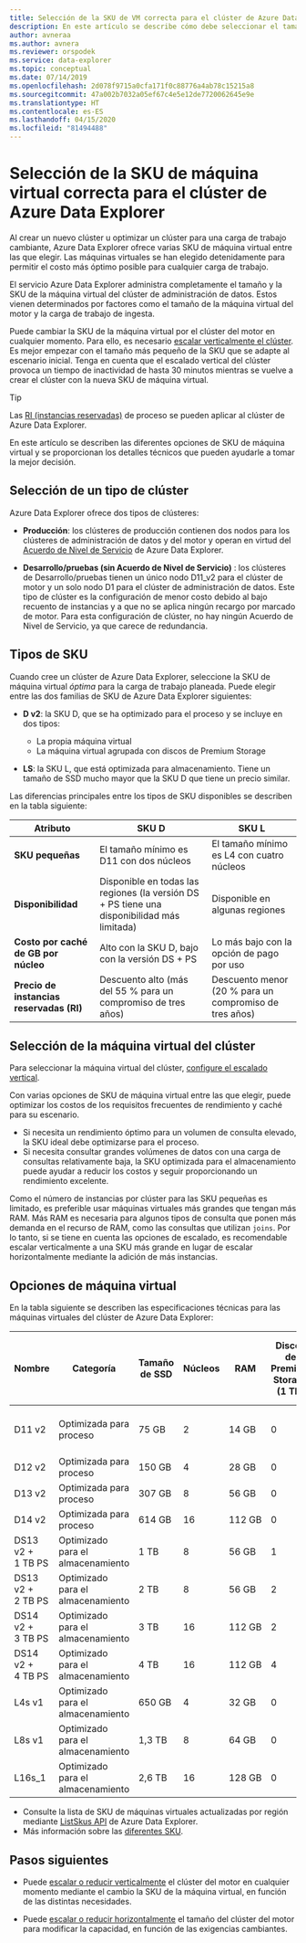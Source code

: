 ```yaml
---
title: Selección de la SKU de VM correcta para el clúster de Azure Data Explorer
description: En este artículo se describe cómo debe seleccionar el tamaño de SKU óptimo para el clúster de Azure Data Explorer.
author: avneraa
ms.author: avnera
ms.reviewer: orspodek
ms.service: data-explorer
ms.topic: conceptual
ms.date: 07/14/2019
ms.openlocfilehash: 2d078f9715a0cfa171f0c88776a4ab78c15215a8
ms.sourcegitcommit: 47a002b7032a05ef67c4e5e12de7720062645e9e
ms.translationtype: HT
ms.contentlocale: es-ES
ms.lasthandoff: 04/15/2020
ms.locfileid: "81494488"
---
```

# <a name="select-the-correct-vm-sku-for-your-azure-data-explorer-cluster"></a>Selección de la SKU de máquina virtual correcta para el clúster de Azure Data Explorer 

Al crear un nuevo clúster u optimizar un clúster para una carga de trabajo cambiante, Azure Data Explorer ofrece varias SKU de máquina virtual entre las que elegir. Las máquinas virtuales se han elegido detenidamente para permitir el costo más óptimo posible para cualquier carga de trabajo. 

El servicio Azure Data Explorer administra completamente el tamaño y la SKU de la máquina virtual del clúster de administración de datos. Estos vienen determinados por factores como el tamaño de la máquina virtual del motor y la carga de trabajo de ingesta. 

Puede cambiar la SKU de la máquina virtual por el clúster del motor en cualquier momento. Para ello, es necesario [escalar verticalmente el clúster](manage-cluster-vertical-scaling.md). Es mejor empezar con el tamaño más pequeño de la SKU que se adapte al escenario inicial. Tenga en cuenta que el escalado vertical del clúster provoca un tiempo de inactividad de hasta 30 minutos mientras se vuelve a crear el clúster con la nueva SKU de máquina virtual.

> [!TIP]
> Las [RI (instancias reservadas)](https://docs.microsoft.com/azure/virtual-machines/windows/prepay-reserved-vm-instances) de proceso se pueden aplicar al clúster de Azure Data Explorer.  

En este artículo se describen las diferentes opciones de SKU de máquina virtual y se proporcionan los detalles técnicos que pueden ayudarle a tomar la mejor decisión.

## <a name="select-a-cluster-type"></a>Selección de un tipo de clúster

Azure Data Explorer ofrece dos tipos de clústeres:

* **Producción**: los clústeres de producción contienen dos nodos para los clústeres de administración de datos y del motor y operan en virtud del [Acuerdo de Nivel de Servicio](https://azure.microsoft.com/support/legal/sla/data-explorer/v1_0/) de Azure Data Explorer.

* **Desarrollo/pruebas (sin Acuerdo de Nivel de Servicio)** : los clústeres de Desarrollo/pruebas tienen un único nodo D11_v2 para el clúster de motor y un solo nodo D1 para el clúster de administración de datos. Este tipo de clúster es la configuración de menor costo debido al bajo recuento de instancias y a que no se aplica ningún recargo por marcado de motor. Para esta configuración de clúster, no hay ningún Acuerdo de Nivel de Servicio, ya que carece de redundancia.

## <a name="sku-types"></a>Tipos de SKU

Cuando cree un clúster de Azure Data Explorer, seleccione la SKU de máquina virtual *óptima* para la carga de trabajo planeada. Puede elegir entre las dos familias de SKU de Azure Data Explorer siguientes:

* **D v2**: la SKU D, que se ha optimizado para el proceso y se incluye en dos tipos:
    * La propia máquina virtual
    * La máquina virtual agrupada con discos de Premium Storage

* **LS**: la SKU L, que está optimizada para almacenamiento. Tiene un tamaño de SSD mucho mayor que la SKU D que tiene un precio similar.

Las diferencias principales entre los tipos de SKU disponibles se describen en la tabla siguiente:
 
| Atributo | SKU D | SKU L |
|---|---|---
|**SKU pequeñas**|El tamaño mínimo es D11 con dos núcleos|El tamaño mínimo es L4 con cuatro núcleos |
|**Disponibilidad**|Disponible en todas las regiones (la versión DS + PS tiene una disponibilidad más limitada)|Disponible en algunas regiones |
|**Costo por caché de&nbsp;GB por núcleo**|Alto con la SKU D, bajo con la versión DS + PS|Lo más bajo con la opción de pago por uso |
|**Precio de instancias reservadas (RI)**|Descuento alto (más del 55&nbsp;% para un compromiso de tres años)|Descuento menor (20&nbsp;% para un compromiso de tres años) |  

## <a name="select-your-cluster-vm"></a>Selección de la máquina virtual del clúster 

Para seleccionar la máquina virtual del clúster, [configure el escalado vertical](manage-cluster-vertical-scaling.md#configure-vertical-scaling). 

Con varias opciones de SKU de máquina virtual entre las que elegir, puede optimizar los costos de los requisitos frecuentes de rendimiento y caché para su escenario. 
* Si necesita un rendimiento óptimo para un volumen de consulta elevado, la SKU ideal debe optimizarse para el proceso. 
* Si necesita consultar grandes volúmenes de datos con una carga de consultas relativamente baja, la SKU optimizada para el almacenamiento puede ayudar a reducir los costos y seguir proporcionando un rendimiento excelente.

Como el número de instancias por clúster para las SKU pequeñas es limitado, es preferible usar máquinas virtuales más grandes que tengan más RAM. Más RAM es necesaria para algunos tipos de consulta que ponen más demanda en el recurso de RAM, como las consultas que utilizan `joins`. Por lo tanto, si se tiene en cuenta las opciones de escalado, es recomendable escalar verticalmente a una SKU más grande en lugar de escalar horizontalmente mediante la adición de más instancias.

## <a name="vm-options"></a>Opciones de máquina virtual

En la tabla siguiente se describen las especificaciones técnicas para las máquinas virtuales del clúster de Azure Data Explorer:

|**Nombre**| **Categoría** | **Tamaño de SSD** | **Núcleos** | **RAM** | **Discos de Premium Storage (1&nbsp;TB)**| **Número mínimo de instancias por clúster** | **Número máximo de instancias por clúster**
|---|---|---|---|---|---|---|---
|D11 v2| Optimizada para proceso | 75&nbsp;GB    | 2 | 14&nbsp;GB | 0 | 1 | 8 (excepto para la SKU de desarrollo/pruebas en que es 1)
|D12 v2| Optimizada para proceso | 150&nbsp;GB   | 4 | 28&nbsp;GB | 0 | 2 | 16
|D13 v2| Optimizada para proceso | 307&nbsp;GB   | 8 | 56&nbsp;GB | 0 | 2 | 1,000
|D14 v2| Optimizada para proceso | 614&nbsp;GB   | 16| 112&nbsp;GB | 0 | 2 | 1,000
|DS13 v2 + 1&nbsp;TB&nbsp;PS| Optimizado para el almacenamiento | 1&nbsp;TB | 8 | 56&nbsp;GB | 1 | 2 | 1,000
|DS13 v2 + 2&nbsp;TB&nbsp;PS| Optimizado para el almacenamiento | 2&nbsp;TB | 8 | 56&nbsp;GB | 2 | 2 | 1,000
|DS14 v2 + 3&nbsp;TB&nbsp;PS| Optimizado para el almacenamiento | 3&nbsp;TB | 16 | 112&nbsp;GB | 2 | 2 | 1,000
|DS14 v2 + 4&nbsp;TB&nbsp;PS| Optimizado para el almacenamiento | 4&nbsp;TB | 16 | 112&nbsp;GB | 4 | 2 | 1,000
|L4s v1| Optimizado para el almacenamiento | 650&nbsp;GB | 4 | 32&nbsp;GB | 0 | 2 | 16
|L8s v1| Optimizado para el almacenamiento | 1,3&nbsp;TB | 8 | 64&nbsp;GB | 0 | 2 | 1,000
|L16s_1| Optimizado para el almacenamiento | 2,6&nbsp;TB | 16| 128&nbsp;GB | 0 | 2 | 1,000

* Consulte la lista de SKU de máquinas virtuales actualizadas por región mediante [ListSkus API](/dotnet/api/microsoft.azure.management.kusto.clustersoperationsextensions.listskus?view=azure-dotnet) de Azure Data Explorer. 
* Más información sobre las [diferentes SKU](/azure/virtual-machines/windows/sizes). 

## <a name="next-steps"></a>Pasos siguientes

* Puede [escalar o reducir verticalmente](manage-cluster-vertical-scaling.md) el clúster del motor en cualquier momento mediante el cambio la SKU de la máquina virtual, en función de las distintas necesidades. 

* Puede [escalar o reducir horizontalmente](manage-cluster-horizontal-scaling.md) el tamaño del clúster del motor para modificar la capacidad, en función de las exigencias cambiantes.

